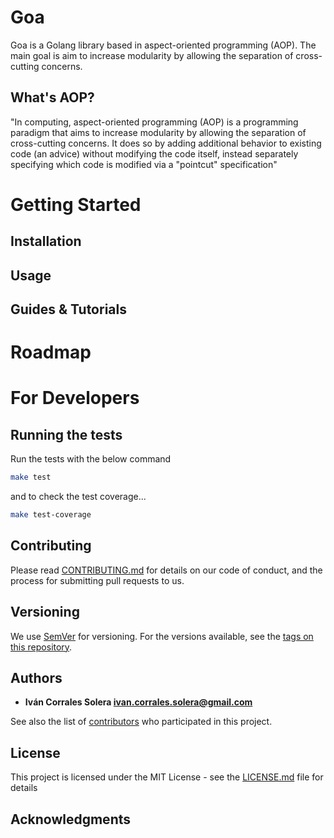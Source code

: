 # Goa

Goa is a Golang library based in aspect-oriented programming (AOP).
The main goal is aim to increase modularity by allowing the separation of cross-cutting concerns.

## What's AOP?

"In computing, aspect-oriented programming (AOP) is a programming paradigm that aims to increase modularity by allowing the separation of cross-cutting concerns. It does so by adding additional behavior to existing code (an advice) without modifying the code itself, instead separately specifying which code is modified via a "pointcut" specification"


# Getting Started

## Installation

## Usage

## Guides & Tutorials


# Roadmap


# For Developers

## Running the tests

Run the tests with the below command

```bash
make test
```

and to check the test coverage... 

```bash
make test-coverage
``` 

## Contributing

Please read [CONTRIBUTING.md](https://gist.github.com/PurpleBooth/b24679402957c63ec426) for details on our code of conduct, and the process for submitting pull requests to us.

## Versioning
    
We use [SemVer](http://semver.org/) for versioning. For the versions available, see the [tags on this repository](https://github.com/wesovilabs/goa/tags).

## Authors

- **Iván Corrales Solera <ivan.corrales.solera@gmail.com>** 

See also the list of [contributors](https://github.com/wesovilabs/goa/contributors) who participated in this project.

## License

This project is licensed under the MIT License - see the [LICENSE.md](LICENSE.md) file for details

## Acknowledgments

